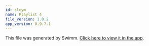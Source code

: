 ```yaml
---
id: slcym
name: Playlist 4
file_version: 1.0.2
app_version: 0.9.7-1
---
```


This file was generated by Swimm. [Click here to view it in the app](http://localhost:5001/repos/Z2l0aHViJTNBJTNBVGVzdFJlcG8xJTNBJTNBU2hhdWxBbXJhblM=/playlists/slcym).